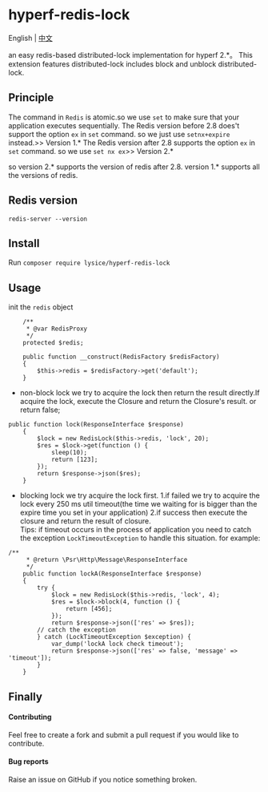 # hyperf-redis-lock
English | [中文](./README-zh.md)

an easy redis-based distributed-lock implementation for hyperf 2.*。
This extension features distributed-lock includes block and unblock distributed-lock.

## Principle
The command in `Redis` is atomic.so we use `set` to make sure that your application executes sequentially.
The Redis version before 2.8 does't support the option `ex` in `set` command. so we just use `setnx+expire` instead.>> Version 1.*
The Redis version after 2.8 supports the option `ex` in `set` command. so we use `set nx ex`>> Version 2.*

so version 2.* supports the version of redis after 2.8.
version 1.* supports all the versions of redis.

## Redis version 
`redis-server --version`

## Install
Run `composer require lysice/hyperf-redis-lock`

## Usage
init the `redis` object
```
    /**
     * @var RedisProxy
     */
    protected $redis;

    public function __construct(RedisFactory $redisFactory)
    {
        $this->redis = $redisFactory->get('default');
    }
```

- non-block lock
we try to acquire the lock then return the result directly.If acquire the lock, execute the Closure and return the Closure's result. or return false; 
```
public function lock(ResponseInterface $response)
    {
        $lock = new RedisLock($this->redis, 'lock', 20);
        $res = $lock->get(function () {
            sleep(10);
            return [123];
        });
        return $response->json($res);
    }
```
- blocking lock
we try acquire the lock first.
1.if failed we try to acquire the lock every 250 ms util timeout(the time we waiting for is bigger than the expire time you set in your application)
2.if success then execute the closure and return the result of closure.  
Tips: if timeout occurs in the process of application you need to catch the exception `LockTimeoutException` to handle this situation.
for example:
```
/**
     * @return \Psr\Http\Message\ResponseInterface
     */
    public function lockA(ResponseInterface $response)
    {
        try {
            $lock = new RedisLock($this->redis, 'lock', 4);
            $res = $lock->block(4, function () {
                return [456];
            });
            return $response->json(['res' => $res]);
        // catch the exception
        } catch (LockTimeoutException $exception) {
            var_dump('lockA lock check timeout');
            return $response->json(['res' => false, 'message' => 'timeout']);
        }
    }
```


## Finally

#### Contributing
Feel free to create a fork and submit a pull request if you would like to contribute.

#### Bug reports
Raise an issue on GitHub if you notice something broken.